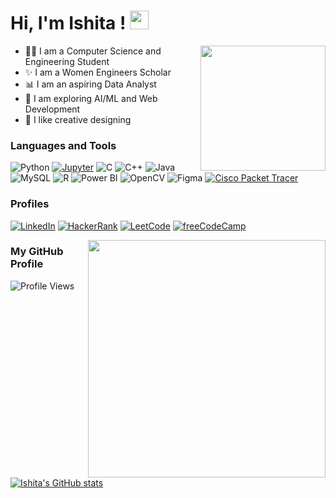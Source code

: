 <h1> Hi, I'm Ishita ! <img src = "https://raw.githubusercontent.com/MartinHeinz/MartinHeinz/master/wave.gif" width = 30px> </h1>

<img src="https://github.com/Anmol-Baranwal/Cool-GIFs-For-GitHub/assets/74038190/0b335028-1d3d-4ee5-b5b3-a373d499be7e" width="200" align="right">

- 👩‍💻 I am a Computer Science and Engineering Student
- ✨ I am a Women Engineers Scholar 
- 📊 I am an aspiring Data Analyst
- 🔭 I am exploring AI/ML and Web Development
- 🎨 I like creative designing


### Languages and Tools
![Python](https://img.shields.io/badge/Python-3776AB?style=for-the-badge&logo=python&logoColor=white)
[![Jupyter](https://img.shields.io/badge/Jupyter-F37626?style=for-the-badge&logo=jupyter&logoColor=white)](https://jupyter.org/)
![C](https://img.shields.io/badge/C-00599C?style=for-the-badge&logo=c&logoColor=white)
![C++](https://img.shields.io/badge/C++-%2300599C.svg?style=for-the-badge&logo=c%2B%2B&logoColor=white)
![Java](https://img.shields.io/badge/Java-ED8B00?style=for-the-badge&logo=java&logoColor=white)
![MySQL](https://img.shields.io/badge/MySQL-4479A1?style=for-the-badge&logo=mysql&logoColor=white)
![R](https://img.shields.io/badge/R-276DC3?style=for-the-badge&logo=r&logoColor=white)
![Power BI](https://img.shields.io/badge/Power%20BI-F2C811?style=for-the-badge&logo=powerbi&logoColor=black)
![OpenCV](https://img.shields.io/badge/OpenCV-27338e?style=for-the-badge&logo=opencv&logoColor=white)
![Figma](https://img.shields.io/badge/Figma-F24E1E?style=for-the-badge&logo=figma&logoColor=white)
[![Cisco Packet Tracer](https://img.shields.io/badge/Cisco%20Packet%20Tracer-0078D7?style=for-the-badge&logo=cisco&logoColor=white)](https://www.netacad.com/courses/packet-tracer)
<!--[![HTML](https://img.shields.io/badge/HTML-E34F26?style=for-the-badge&logo=html5&logoColor=white)](https://developer.mozilla.org/en-US/docs/Web/HTML)
[![CSS](https://img.shields.io/badge/CSS-1572B6?style=for-the-badge&logo=css3&logoColor=white)](https://developer.mozilla.org/en-US/docs/Web/CSS)-->


### Profiles
[![LinkedIn](https://img.shields.io/badge/LinkedIn-0077B5?style=for-the-badge&logo=linkedin&logoColor=white)](https://www.linkedin.com/in/ishita-agarwal-20/)
[![HackerRank](https://img.shields.io/badge/HackerRank-24292E?style=for-the-badge&logo=hackerrank)](https://www.hackerrank.com/ishita_agl20?hr_r=1)
[![LeetCode](https://img.shields.io/badge/LeetCode-000000?style=for-the-badge&logo=leetcode)](https://leetcode.com/Ishita_agl20/)
[![freeCodeCamp](https://img.shields.io/badge/freeCodeCamp-0A0A23?style=for-the-badge&logo=freecodecamp&logoColor=white)](https://www.freecodecamp.org/ishitaagl20)


<img src="https://user-images.githubusercontent.com/74038190/221352975-94759904-aa4c-4032-a8ab-b546efb9c478.gif" width="380" align="right">

### My GitHub Profile

![Profile Views](https://komarev.com/ghpvc/?username=ishitaagl20)
<br>
<br>
[![Ishita's GitHub stats](https://github-readme-stats.vercel.app/api?username=ishitaagl20)](https://github.com/ishitaagl20)


<!--
**ishitaagl20/ishitaagl20** is a ✨ _special_ ✨ repository because its `README.md` (this file) appears on your GitHub profile.

Here are some ideas to get you started:

- 🔭 I’m currently working on ...
- 🌱 I’m currently learning ...
- 👯 I’m looking to collaborate on ...
- 🤔 I’m looking for help with ...
- 💬 Ask me about ...
- 📫 How to reach me: ...
- 😄 Pronouns: ...
- ⚡ Fun fact: ...
-->
